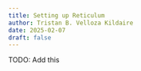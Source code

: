 ```yaml
---
title: Setting up Reticulum
author: Tristan B. Velloza Kildaire
date: 2025-02-07
draft: false
---
```


TODO: Add this
